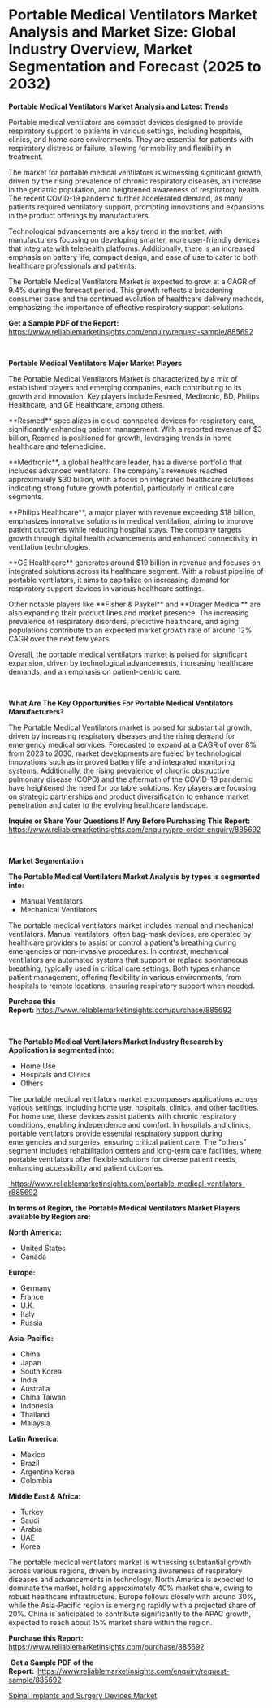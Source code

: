 <p><h1>Portable Medical Ventilators Market Analysis and Market Size: Global Industry Overview, Market Segmentation and Forecast (2025 to 2032)</h1></p><p><strong>Portable Medical Ventilators Market Analysis and Latest Trends</strong></p>
<p><p>Portable medical ventilators are compact devices designed to provide respiratory support to patients in various settings, including hospitals, clinics, and home care environments. They are essential for patients with respiratory distress or failure, allowing for mobility and flexibility in treatment.</p><p>The market for portable medical ventilators is witnessing significant growth, driven by the rising prevalence of chronic respiratory diseases, an increase in the geriatric population, and heightened awareness of respiratory health. The recent COVID-19 pandemic further accelerated demand, as many patients required ventilatory support, prompting innovations and expansions in the product offerings by manufacturers.</p><p>Technological advancements are a key trend in the market, with manufacturers focusing on developing smarter, more user-friendly devices that integrate with telehealth platforms. Additionally, there is an increased emphasis on battery life, compact design, and ease of use to cater to both healthcare professionals and patients.</p><p>The Portable Medical Ventilators Market is expected to grow at a CAGR of 9.4% during the forecast period. This growth reflects a broadening consumer base and the continued evolution of healthcare delivery methods, emphasizing the importance of effective respiratory support solutions.</p></p>
<p><strong>Get a Sample PDF of the Report:&nbsp;</strong> <a href="https://www.reliablemarketinsights.com/enquiry/request-sample/885692?utm_campaign=1938&utm_medium=2&utm_source=Github&utm_content=ia&utm_term=04032025&utm_id=portable-medical-ventilators">https://www.reliablemarketinsights.com/enquiry/request-sample/885692</a></p>
<p>&nbsp;</p>
<p><strong>Portable Medical Ventilators Major Market Players</strong></p>
<p><p>The Portable Medical Ventilators Market is characterized by a mix of established players and emerging companies, each contributing to its growth and innovation. Key players include Resmed, Medtronic, BD, Philips Healthcare, and GE Healthcare, among others.</p><p>**Resmed** specializes in cloud-connected devices for respiratory care, significantly enhancing patient management. With a reported revenue of $3 billion, Resmed is positioned for growth, leveraging trends in home healthcare and telemedicine.</p><p>**Medtronic**, a global healthcare leader, has a diverse portfolio that includes advanced ventilators. The company's revenues reached approximately $30 billion, with a focus on integrated healthcare solutions indicating strong future growth potential, particularly in critical care segments.</p><p>**Philips Healthcare**, a major player with revenue exceeding $18 billion, emphasizes innovative solutions in medical ventilation, aiming to improve patient outcomes while reducing hospital stays. The company targets growth through digital health advancements and enhanced connectivity in ventilation technologies.</p><p>**GE Healthcare** generates around $19 billion in revenue and focuses on integrated solutions across its healthcare segment. With a robust pipeline of portable ventilators, it aims to capitalize on increasing demand for respiratory support devices in various healthcare settings.</p><p>Other notable players like **Fisher & Paykel** and **Drager Medical** are also expanding their product lines and market presence. The increasing prevalence of respiratory disorders, predictive healthcare, and aging populations contribute to an expected market growth rate of around 12% CAGR over the next few years.</p><p>Overall, the portable medical ventilators market is poised for significant expansion, driven by technological advancements, increasing healthcare demands, and an emphasis on patient-centric care.</p></p>
<p>&nbsp;</p>
<p><strong>What Are The Key Opportunities For Portable Medical Ventilators Manufacturers?</strong></p>
<p><p>The Portable Medical Ventilators market is poised for substantial growth, driven by increasing respiratory diseases and the rising demand for emergency medical services. Forecasted to expand at a CAGR of over 8% from 2023 to 2030, market developments are fueled by technological innovations such as improved battery life and integrated monitoring systems. Additionally, the rising prevalence of chronic obstructive pulmonary disease (COPD) and the aftermath of the COVID-19 pandemic have heightened the need for portable solutions. Key players are focusing on strategic partnerships and product diversification to enhance market penetration and cater to the evolving healthcare landscape.</p></p>
<p><strong>Inquire or Share Your Questions If Any Before Purchasing This Report:</strong> <a href="https://www.reliablemarketinsights.com/enquiry/pre-order-enquiry/885692?utm_campaign=1938&utm_medium=2&utm_source=Github&utm_content=ia&utm_term=04032025&utm_id=portable-medical-ventilators">https://www.reliablemarketinsights.com/enquiry/pre-order-enquiry/885692</a></p>
<p>&nbsp;</p>
<p><strong>Market Segmentation</strong></p>
<p><strong>The Portable Medical Ventilators Market Analysis by types is segmented into:</strong></p>
<p><ul><li>Manual Ventilators</li><li>Mechanical Ventilators</li></ul></p>
<p><p>The portable medical ventilators market includes manual and mechanical ventilators. Manual ventilators, often bag-mask devices, are operated by healthcare providers to assist or control a patient's breathing during emergencies or non-invasive procedures. In contrast, mechanical ventilators are automated systems that support or replace spontaneous breathing, typically used in critical care settings. Both types enhance patient management, offering flexibility in various environments, from hospitals to remote locations, ensuring respiratory support when needed.</p></p>
<p><strong>Purchase this Report:&nbsp;</strong><a href="https://www.reliablemarketinsights.com/purchase/885692?utm_campaign=1938&utm_medium=2&utm_source=Github&utm_content=ia&utm_term=04032025&utm_id=portable-medical-ventilators">https://www.reliablemarketinsights.com/purchase/885692</a></p>
<p>&nbsp;</p>
<p><strong>The Portable Medical Ventilators Market Industry Research by Application is segmented into:</strong></p>
<p><ul><li>Home Use</li><li>Hospitals and Clinics</li><li>Others</li></ul></p>
<p><p>The portable medical ventilators market encompasses applications across various settings, including home use, hospitals, clinics, and other facilities. For home use, these devices assist patients with chronic respiratory conditions, enabling independence and comfort. In hospitals and clinics, portable ventilators provide essential respiratory support during emergencies and surgeries, ensuring critical patient care. The "others" segment includes rehabilitation centers and long-term care facilities, where portable ventilators offer flexible solutions for diverse patient needs, enhancing accessibility and patient outcomes.</p></p>
<p><a href="https://www.reliablemarketinsights.com/portable-medical-ventilators-r885692?utm_campaign=1938&utm_medium=2&utm_source=Github&utm_content=ia&utm_term=04032025&utm_id=portable-medical-ventilators">&nbsp;https://www.reliablemarketinsights.com/portable-medical-ventilators-r885692</a></p>
<p><strong>In terms of Region, the Portable Medical Ventilators Market Players available by Region are:</strong></p>
<p>
    <p> <strong> North America: </strong>
        <ul>
            <li>United States</li>
            <li>Canada</li>
        </ul>
        </p> 
    <p> <strong> Europe: </strong>
        <ul>
            <li>Germany</li>
            <li>France</li>
            <li>U.K.</li>
            <li>Italy</li>
            <li>Russia</li>
        </ul>
        </p> 
    <p> <strong> Asia-Pacific: </strong>
        <ul>
            <li>China</li>
            <li>Japan</li>
            <li>South Korea</li>
            <li>India</li>
            <li>Australia</li>
            <li>China Taiwan</li>
            <li>Indonesia</li>
            <li>Thailand</li>
            <li>Malaysia</li>
        </ul>
        </p> 
    <p> <strong> Latin America: </strong>
        <ul>
            <li>Mexico</li>
            <li>Brazil</li>
            <li>Argentina Korea</li>
            <li>Colombia</li>
        </ul>
        </p> 
    <p> <strong> Middle East & Africa: </strong>
        <ul>
            <li>Turkey</li>
            <li>Saudi</li>
            <li>Arabia</li>
            <li>UAE</li>
            <li>Korea</li>
        </ul>
    </p>
    </p>
<p><p>The portable medical ventilators market is witnessing substantial growth across various regions, driven by increasing awareness of respiratory diseases and advancements in technology. North America is expected to dominate the market, holding approximately 40% market share, owing to robust healthcare infrastructure. Europe follows closely with around 30%, while the Asia-Pacific region is emerging rapidly with a projected share of 20%. China is anticipated to contribute significantly to the APAC growth, expected to reach about 15% market share within the region.</p></p>
<p><strong>Purchase this Report: </strong><a href="https://www.reliablemarketinsights.com/purchase/885692?utm_campaign=1938&utm_medium=2&utm_source=Github&utm_content=ia&utm_term=04032025&utm_id=portable-medical-ventilators">https://www.reliablemarketinsights.com/purchase/885692</a></p>
<p>&nbsp;<strong>Get a Sample PDF of the Report:&nbsp;&nbsp;</strong><a href="https://www.reliablemarketinsights.com/enquiry/request-sample/885692?utm_campaign=1938&utm_medium=2&utm_source=Github&utm_content=ia&utm_term=04032025&utm_id=portable-medical-ventilators">https://www.reliablemarketinsights.com/enquiry/request-sample/885692</a></p>
<p><strong></strong></p>
<p><p><a href="https://github.com/angelajermaine/Market-Research-Report-List-6/blob/main/spinal-implants-and-surgery-devices-market.md?utm_campaign=1938&utm_medium=2&utm_source=Github&utm_content=ia&utm_term=04032025&utm_id=portable-medical-ventilators">Spinal Implants and Surgery Devices Market</a></p></p>